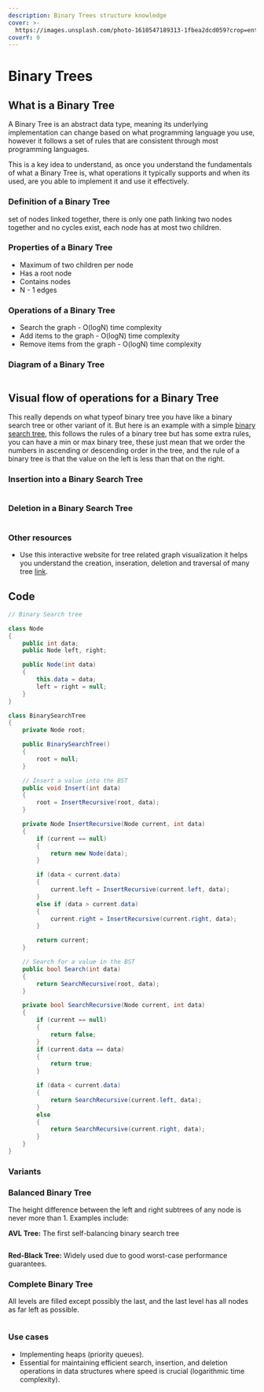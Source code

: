 ```yaml
---
description: Binary Trees structure knowledge
cover: >-
  https://images.unsplash.com/photo-1610547189313-1fbea2dcd059?crop=entropy&cs=srgb&fm=jpg&ixid=M3wxOTcwMjR8MHwxfHNlYXJjaHwxfHxub2Rlc3xlbnwwfHx8fDE3MTAyMzkxMTh8MA&ixlib=rb-4.0.3&q=85
coverY: 0
---
```


# Binary Trees

## What is a Binary Tree

A Binary Tree is an abstract data type, meaning its underlying implementation can change based on what programming language you use, however it follows a set of rules that are consistent through most programming languages.

This is a key idea to understand, as once you understand the fundamentals of what a Binary Tree is, what operations it typically supports and when its used, are you able to implement it and use it effectively.

### Definition of a Binary Tree

set of nodes linked together, there is only one path linking two nodes together and no cycles exist, each node has at most two children.

### Properties of a Binary Tree

* Maximum of two children per node
* Has a root node
* Contains nodes
* N - 1 edges

### Operations of a Binary Tree

* Search the graph - O(logN) time complexity&#x20;
* Add items to the graph - O(logN) time complexity&#x20;
* Remove items from the graph - O(logN) time complexity&#x20;

### Diagram of a Binary Tree

<img src="../../.gitbook/assets/file.excalidraw (70).svg" alt="" class="gitbook-drawing">

## Visual flow of operations for a Binary Tree

This really depends on what typeof binary tree you have like a binary search tree or other variant of it. But here is an example with a simple [binary search tree](binary-search-trees.md), this follows the rules of a binary tree but has some extra rules, you can have a min or max binary tree, these just mean that we order the numbers in ascending or descending order in the tree, and the rule of a binary tree is that the value on the left is less than that on the right.

### Insertion into a Binary Search Tree

<figure><img src="../../.gitbook/assets/binary-search-tree-insertion-animation.gif" alt=""><figcaption></figcaption></figure>

### Deletion in a Binary Search Tree

<figure><img src="../../.gitbook/assets/leafnodedeleted.gif" alt=""><figcaption></figcaption></figure>

### Other resources

* Use this interactive website for tree related graph visualization it helps you understand the creation, inseration, deletion and traversal of many tree [link](https://www.cs.usfca.edu/\~galles/visualization/BST.html).

## Code

```csharp
// Binary Search tree

class Node
{
    public int data;
    public Node left, right;

    public Node(int data)
    {
        this.data = data;
        left = right = null;
    }
}

class BinarySearchTree
{
    private Node root; 

    public BinarySearchTree()
    {
        root = null;
    }

    // Insert a value into the BST
    public void Insert(int data)
    {
        root = InsertRecursive(root, data);
    }

    private Node InsertRecursive(Node current, int data)
    {
        if (current == null)
        {
            return new Node(data);
        }

        if (data < current.data)
        {
            current.left = InsertRecursive(current.left, data);
        }
        else if (data > current.data)
        {
            current.right = InsertRecursive(current.right, data);
        }

        return current; 
    }

    // Search for a value in the BST
    public bool Search(int data)
    {
        return SearchRecursive(root, data);
    }

    private bool SearchRecursive(Node current, int data)
    {
        if (current == null)
        {
            return false;
        }
        if (current.data == data)
        {
            return true; 
        }

        if (data < current.data)
        {
            return SearchRecursive(current.left, data);
        }
        else 
        {
            return SearchRecursive(current.right, data);
        }
    }
}


```

### Variants

### **Balanced Binary Tree**

The height difference between the left and right subtrees of any node is never more than 1. Examples include:

**AVL Tree:** The first self-balancing binary search tree&#x20;

<figure><img src="../../.gitbook/assets/avl.png" alt=""><figcaption></figcaption></figure>

**Red-Black Tree:** Widely used due to good worst-case performance guarantees.

### Complete Binary Tree

All levels are filled except possibly the last, and the last level has all nodes as far left as possible.

<figure><img src="../../.gitbook/assets/introduction-to-complete-binary-tree.webp" alt=""><figcaption></figcaption></figure>

### Use cases&#x20;

* Implementing heaps (priority queues).
* Essential for maintaining efficient search, insertion, and deletion operations in data structures where speed is crucial (logarithmic time complexity).
